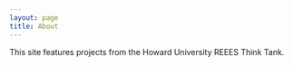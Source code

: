 ```yaml
---
layout: page
title: About
---
```


This site features projects from the Howard University REEES Think Tank. 